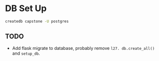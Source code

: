 # DB Set Up

```bash
createdb capstone -U postgres
```

## TODO

- Add flask migrate to database, probably remove `l27. db.create_all()` and `setup_db`.
